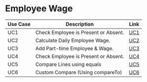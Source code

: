 # Employee Wage


| Use Case | Description | Link |
|----------|-------------|------|
| UC1 | Check Employee is Present or Absent. | [UC1](https://github.com/aDHIxx/EmployeeWage/blob/UC1_Check_Employee_Present_Or_Absent/employeeWage/src/employeeWageComp.java) |
| UC2 | Calculate Daily Employee Wage. | [UC2](https://github.com/aDHIxx/EmployeeWage/blob/UC2_Calc_Daily_Emloyee_Wage/employeeWage/src/employeeWageComp.java) |
| UC3 | Add Part-time Employee & Wage. | [UC3](https://github.com/aDHIxx/EmployeeWage/blob/UC3_Calculate_PartTime_FullTime_Wage/employeeWage/src/employeeWageComp.java) |
| UC4 | Check Employee is Present or Absent. | [UC4](https://github.com/aDHIxx/EmployeeWage/blob/UC4_UC3_Using_Switch_Case/employeeWage/src/employeeWageComp.java) |
| UC5 | Compare Lines using equals | [UC5](https://github.com/aDHIxx/EmployeeWage/blob/UC5_Employee_FullTime_PartTime_Monthly_Employee_Wage/employeeWage/src/employeeWageComp.java) |
| UC6 | Custom Compare (Using compareTo) | [UC6](https://github.com/aDHIxx/EmployeeWage/blob/UC6_Monthly_Wage_Until_Max_Working_Days_or_Hours/employeeWage/src/employeeWageComp.java) |